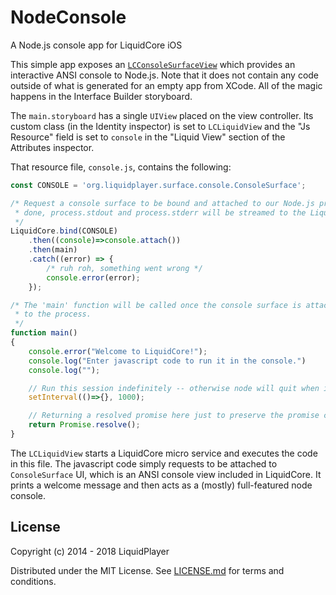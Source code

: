 # NodeConsole
A Node.js console app for LiquidCore iOS

This simple app exposes an [`LCConsoleSurfaceView`](https://github.com/LiquidPlayer/LiquidCore/tree/master/LiquidCoreiOS/LiquidCore/ConsoleView) which provides an interactive
ANSI console to Node.js.  Note that it does not contain any code outside of
what is generated for an empty app from XCode.  All of the magic happens in the Interface Builder storyboard.

The `main.storyboard` has a single `UIView` placed on the view controller.  Its custom class (in the Identity inspector) is
set to `LCLiquidView` and the "Js Resource" field is set to `console` in the "Liquid View" section of the Attributes inspector.

That resource file, `console.js`, contains the following:

```javascript
const CONSOLE = 'org.liquidplayer.surface.console.ConsoleSurface';

/* Request a console surface to be bound and attached to our Node.js process.  Once this is
 * done, process.stdout and process.stderr will be streamed to the LiquidView.
 */
LiquidCore.bind(CONSOLE)
    .then((console)=>console.attach())
    .then(main)
    .catch((error) => {
        /* ruh roh, something went wrong */
        console.error(error);
    });

/* The 'main' function will be called once the console surface is attached
 * to the process.
 */
function main()
{
    console.error("Welcome to LiquidCore!");
    console.log("Enter javascript code to run it in the console.")
    console.log("");

    // Run this session indefinitely -- otherwise node will quit when it has nothing left to do
    setInterval(()=>{}, 1000);

    // Returning a resolved promise here just to preserve the promise chaining flow above
    return Promise.resolve();
}
```

The `LCLiquidView` starts a LiquidCore micro service and executes the code in this file.  The
javascript code simply requests to be attached to `ConsoleSurface` UI, which is an ANSI
console view included in LiquidCore.  It prints a welcome message and then acts as a
(mostly) full-featured node console.

License
-------

Copyright (c) 2014 - 2018 LiquidPlayer

Distributed under the MIT License.  See [LICENSE.md](LICENSE.md) for terms and conditions.
